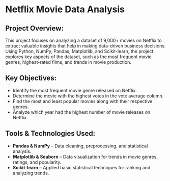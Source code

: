# Netflix Movie Data Analysis

## Project Overview:
This project focuses on analyzing a dataset of 9,000+ movies on Netflix to extract valuable insights that help in making data-driven business decisions. Using Python, NumPy, Pandas, Matplotlib, and Scikit-learn, the project explores key aspects of the dataset, such as the most frequent movie genres, highest-rated films, and trends in movie production.

## Key Objectives:
- Identify the most frequent movie genre released on Netflix.
- Determine the movie with the highest votes in the vote average column.
- Find the most and least popular movies along with their respective genres.
- Analyze which year had the highest number of movie releases on Netflix.

## Tools & Technologies Used:
- **Pandas & NumPy** – Data cleaning, preprocessing, and statistical analysis.
- **Matplotlib & Seaborn** – Data visualization for trends in movie genres, ratings, and popularity.
- **Scikit-learn** – Applied basic statistical techniques for ranking and analyzing trends.
